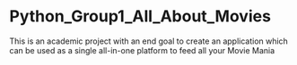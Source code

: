 # Python_Group1_All_About_Movies
This is an academic project with an end goal to create an application which can be used as a single all-in-one platform to feed all your Movie Mania
